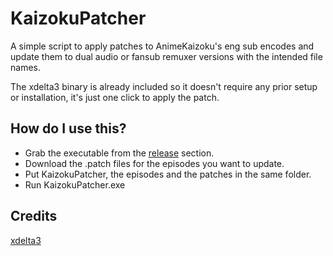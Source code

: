 # KaizokuPatcher
A simple script to apply patches to AnimeKaizoku's eng sub encodes and update them to dual audio or fansub remuxer versions with the intended file names.

The xdelta3 binary is already included so it doesn't require any prior setup or installation, it's just one click to apply the patch.

## How do I use this?

- Grab the executable from the [release](https://github.com/AnimeKaizoku/KaizokuPatcher/releases) section.
- Download the .patch files for the episodes you want to update.
- Put KaizokuPatcher, the episodes and the patches in the same folder.
- Run KaizokuPatcher.exe

## Credits
[xdelta3](https://github.com/jmacd/xdelta)